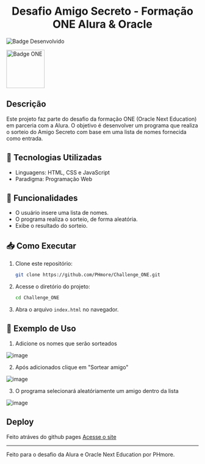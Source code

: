 <h1 align="center"> Desafio Amigo Secreto - Formação ONE Alura & Oracle </h1>

![Badge Desenvolvido](https://img.shields.io/static/v1?label=STATUS&message=DESENVOLVIDO&color=GREEN&style=for-the-badge)

<img src="https://cdn1.gnarususercontent.com.br/6/409216/ff043987-239b-4661-bdb1-7f4ca6092c48.png" alt="Badge ONE" width="100">

##  Descrição

Este projeto faz parte do desafio da formação ONE (Oracle Next Education) em parceria com a Alura. O objetivo é desenvolver um programa que realiza o sorteio do Amigo Secreto com base em uma lista de nomes fornecida como entrada.

## 🚀 Tecnologias Utilizadas
- Linguagens: HTML, CSS e JavaScript
- Paradigma: Programação Web

## 📌 Funcionalidades
- O usuário insere uma lista de nomes.
- O programa realiza o sorteio, de forma aleatória.
- Exibe o resultado do sorteio.

## 📥 Como Executar

1. Clone este repositório:
   ```bash
   git clone https://github.com/PHmore/Challenge_ONE.git
   ```
2. Acesse o diretório do projeto:
   ```bash
   cd Challenge_ONE
   ```
3. Abra o arquivo `index.html` no navegador.

## 🎲 Exemplo de Uso

1. Adicione os nomes que serão sorteados

![image](https://github.com/user-attachments/assets/5aad57aa-cabe-4784-b160-db355b7f3005)

2. Após adicionados clique em "Sortear amigo"

![image](https://github.com/user-attachments/assets/90cb1bf0-0171-4a90-b313-e111e011408a)

3. O programa selecionará aleatóriamente um amigo dentro da lista

![image](https://github.com/user-attachments/assets/89c1a3f5-a13b-4f94-bb5e-0643020d5655)

## Deploy

Feito atráves do github pages
[Acesse o site](https://phmore.github.io/Challenge_ONE/)

---
Feito para o desafio da Alura e Oracle Next Education por PHmore.

